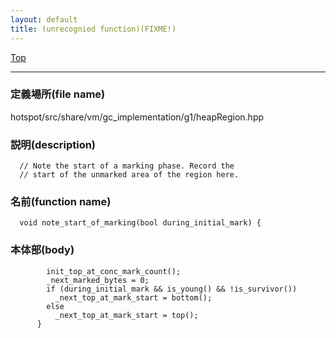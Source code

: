 ```yaml
---
layout: default
title: (unrecognied function)(FIXME!)
---
```

[Top](../index.html)

--- 
### 定義場所(file name)
hotspot/src/share/vm/gc_implementation/g1/heapRegion.hpp
### 説明(description)

```
  // Note the start of a marking phase. Record the
  // start of the unmarked area of the region here.
```

### 名前(function name)
```
  void note_start_of_marking(bool during_initial_mark) {
```

### 本体部(body)
```
	    init_top_at_conc_mark_count();
	    _next_marked_bytes = 0;
	    if (during_initial_mark && is_young() && !is_survivor())
	      _next_top_at_mark_start = bottom();
	    else
	      _next_top_at_mark_start = top();
	  }
	
```



